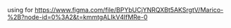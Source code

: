 using for https://www.figma.com/file/BPYbUCjYNRQXBt5AKSrgtV/Marico-%2B?node-id=0%3A2&t=kmmtgALIkV4IfMRe-0